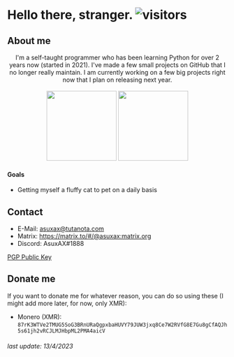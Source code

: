 # Hello there, stranger. ![visitors](https://visitor-badge.laobi.icu/badge?page_id=AsuxAX)
## About me
<div align="center">
  I'm a self-taught programmer who has been learning Python for over 2 years now (started in 2021).
  I've made a few small projects on GitHub that I no longer really maintain. I am currently working on a few big projects right now that I plan on releasing next year.
  <br><br>
  <img height="160px" src="https://github-readme-stats.vercel.app/api?username=AsuxAX&theme=dark&show_icons=false&hide_border=true&count_private=true">
  <img height="160px" src="https://github-readme-stats.vercel.app/api/top-langs/?username=AsuxAX&theme=dark&show_icons=true&hide_border=true">
</div>



#### Goals
- Getting myself a fluffy cat to pet on a daily basis

## Contact
- E-Mail: asuxax@tutanota.com
- Matrix: https://matrix.to/#/@asuxax:matrix.org
- Discord: AsuxAX#1888

[PGP Public Key](asuxax_0xAF52AF36_public.asc)


## Donate me
If you want to donate me for whatever reason, you can do so using these (I might add more later, for now, only XMR):
- Monero (XMR): `87rK3WTVe2TMUG5SoG3BRnURaQgpxbaHUVY79JUW3jxq8Ce7W2RVfG8E7Gu8gCfAQJh5s61jh2vRCJLMJHbpML2PMA4aicV`

###### last update: 13/4/2023
